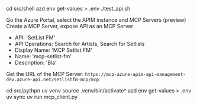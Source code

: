 cd src/shell
azd env get-values > .env
./test_api.sh

Go the Azure Portal, select the APIM instance and MCP Servers (preview)
Create a MCP Server, expose API as an MCP Server

- API: 'SetList FM'
- API Operations: Search for Artists, Search for Setlists
- Display Name: 'MCP Setlist FM'
- Name: 'mcp-setlist-fm'
- Description: 'Bla'

Get the URL of the MCP Server: `https://mcp-azure-apim-api-management-dev.azure-api.net/setlistfm-mcp/mcp`

cd src/pythpn
uv venv
source .venv/bin/activate^
azd env get-values > .env
uv sync
uv run mcp_client.py
